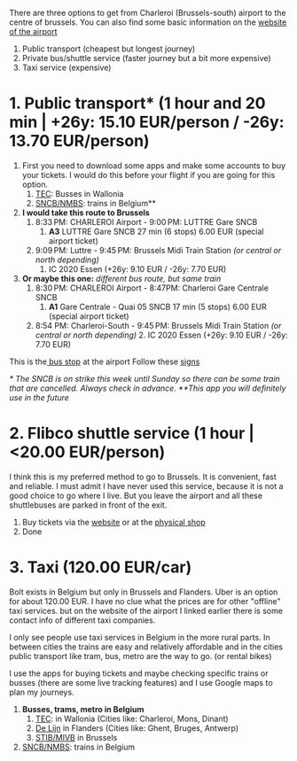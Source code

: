 There are three options to get from Charleroi (Brussels-south) airport to the centre of brussels.  You can also find some basic information on the [website of the airport](https://www.brussels-charleroi-airport.com/en/parking-access)
1. Public transport (cheapest but longest journey)
2. Private bus/shuttle service (faster journey but a bit more expensive)
3. Taxi service (expensive) 
# 1. Public transport* (1 hour and 20 min | +26y: 15.10 EUR/person / -26y: 13.70 EUR/person)
1. First you need to download some apps and make some accounts to buy your tickets. I would do this before your flight if you are going for this option.
	1. [TEC](https://www.letec.be/View/Lapplication_TEC/1003): Busses in Wallonia
	2. [SNCB/NMBS](https://www.belgiantrain.be/EN/travel-info/prepare-for-your-journey/use-the-sncb-app): trains in Belgium**
2.  **I would take this route to Brussels**
	1. 8:33 PM: CHARLEROI Airport - 9:00 PM: LUTTRE Gare SNCB
		1. **A3** LUTTRE Gare SNCB 27 min (6 stops) 6.00 EUR (special airport ticket)
	2. 9:09 PM: Luttre - 9:45 PM: Brussels Midi Train Station *(or central or north depending)*
		1. IC 2020 Essen (+26y: 9.10 EUR / -26y: 7.70 EUR)
3.  **Or maybe this one:** *different bus route, but same train*
	1. 8:30 PM: CHARLEROI Airport - 8:47PM: Charleroi Gare Centrale SNCB
		1. **A1** Gare Centrale - Quai 05 SNCB 17 min (5 stops) 6.00 EUR (special airport ticket)
	2. 8:54 PM: Charleroi-South - 9:45 PM: Brussels Midi Train Station *(or central or north depending)*
		2. IC 2020 Essen (+26y: 9.10 EUR / -26y: 7.70 EUR)

This is the[ bus stop]( https://maps.app.goo.gl/hnvdL6YChjs56jJx9) at the airport
Follow these [signs](https://www.google.com/maps/place/CHARLEROI+Airport/@0,0,3a,75y,90t/data=!3m8!1e2!3m6!1sAF1QipNTIc1Rq9_J_WX_du-MkeebpvjfHug8ZpaLeayl!2e10!3e12!6shttps:%2F%2Flh5.googleusercontent.com%2Fp%2FAF1QipNTIc1Rq9_J_WX_du-MkeebpvjfHug8ZpaLeayl%3Dw86-h114-k-no!7i3072!8i4080!4m7!3m6!1s0x47c22920430c5645:0xcd7e92673e6aa94c!8m2!3d50.4707825!4d4.4713004!10e5!16s%2Fg%2F11kqgnj3v2?entry=ttu&g_ep=EgoyMDI1MDMxOS4yIKXMDSoJLDEwMjExNjQwSAFQAw%3D%3D)

*\* The SNCB is on strike this week until Sunday so there can be some train that are cancelled. Always check in advance.*
*\*\*This app you will definitely use in the future*

# 2. Flibco shuttle service (1 hour | <20.00 EUR/person)
I think this is my preferred method to go to Brussels. It is convenient, fast and reliable. I must admit I have never used this service, because it is not a good choice to go where I live.  But you leave the airport and all these shuttlebuses are parked in front of the exit. 
1. Buy tickets via the [website](https://www.flibco.com/en) or at the [physical shop](https://maps.app.goo.gl/onHBFxLdHzMcFZqk8)
2. Done
# 3. Taxi (120.00 EUR/car)
Bolt exists in Belgium but only in Brussels and Flanders. Uber is an option for about 120.00 EUR. I have no clue what the prices are for other "offline" taxi services. but on the website of the airport I linked earlier there is some contact info of different taxi companies. 

I only see people use taxi services in Belgium in the more rural parts. In between cities the trains are easy and relatively affordable and in the cities public transport like tram, bus, metro are the way to go. (or rental bikes) 

I use the apps for buying tickets and maybe checking specific trains or busses (there are some live tracking features) and I use Google maps to plan my journeys. 

1. **Busses, trams, metro in Belgium**
	1. [TEC](https://www.letec.be/View/Lapplication_TEC/1003):  in Wallonia (Cities like: Charleroi, Mons, Dinant)
	2. [De Lijn](https://www.delijn.be/en/content/ontdek-de-app/) in Flanders (Cities like: Ghent, Bruges, Antwerp)
	3. [STIB/MIVB](https://www.stib-mivb.be/buy/get-moving-with-the-stib-mivb-app) in Brussels
2. [SNCB/NMBS](https://www.belgiantrain.be/EN/travel-info/prepare-for-your-journey/use-the-sncb-app): trains in Belgium